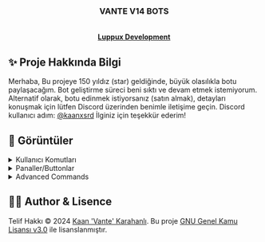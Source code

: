 <p align="center">
  <h3 align="center">VANTE V14 BOTS</h3>

  <p align="center">
    <br />
    <a href="https://discord.gg/luppux"><strong>Luppux Development</strong></a>
  </p>
</p>

## ✨ Proje Hakkında Bilgi
Merhaba, Bu projeye 150 yıldız (star) geldiğinde, büyük olasılıkla botu paylaşacağım. Bot geliştirme süreci beni sıktı ve devam etmek istemiyorum. Alternatif olarak, botu edinmek istiyorsanız (satın almak), detayları konuşmak için lütfen Discord üzerinden benimle iletişime geçin. Discord kullanıcı adım: [@kaanxsrd](https://discord.com/users/155545251866607616) İlginiz için teşekkür ederim!

## 🍭 Görüntüler

<details>
  <summary>Kullanıcı Komutları</summary>

| Komut                  | Resim                                                                                                  |
| ---------------------- | ------------------------------------------------------------------------------------------------------ |
| General Kategorisi | ![General Category Image](https://github.com/vante-dev/Vante-Bots/assets/136744983/18c27be5-02c1-4c16-8059-769ff288a23a) |
| Profil | ![Profil Command Image](https://github.com/vante-dev/Vante-Bots/assets/136744983/50502610-242f-4f78-89be-6df7a241d9e7) |
| Spotify | ![Spotify Command Image](https://github.com/vante-dev/Vante-Bots/assets/136744983/27845ab3-f7bf-4200-8f3c-6af6c4e3e67d) |
| Ship | ![Ship Command Image](https://github.com/vante-dev/Vante-Bots/assets/136744983/64e1f8b3-1b82-43d3-82b7-ca9d3352ffa5) |

</details>

<details>
  <summary>Panaller/Buttonlar</summary>

| Komut                  | Resim                                                                                                  |
| ---------------------- | ------------------------------------------------------------------------------------------------------ |
| Invasion | ![Invasion Image](https://github.com/vante-dev/Vante-Bots/assets/136744983/f32aeae4-17e9-43b6-ba46-2502dd47d84c) |
| Member | ![Member Image](https://github.com/vante-dev/Vante-Bots/assets/136744983/51365259-6ac0-497d-a178-4a464a9021c6) |
| Monthly Role | ![Monthly Role](https://github.com/vante-dev/Vante-Bots/assets/136744983/95664925-28b5-4dab-94b7-6624c21ebaea) |
| AI Register | ![AI Register Panel](https://github.com/vante-dev/Vante-Bots/assets/136744983/bcbfe3b1-f8c0-4249-96ff-9c98c69bca77) |
| Responsibility | ![Responsibility Panel](https://github.com/vante-dev/Vante-Bots/assets/136744983/147bbdac-fd33-4626-9b75-316c8a2ba823) |
| Role Panel | ![Role Panel](https://github.com/vante-dev/Vante-Bots/assets/136744983/ac39c119-8e74-4d85-bbaf-dcc4b7bb9eae) |
| Solving Panel | ![Solving Panel](https://github.com/vante-dev/Vante-Bots/assets/136744983/066617ad-8b5e-4ee9-aba1-d3ca94c54ce7) |
| Private Room | ![Private Room](https://github.com/vante-dev/Vante-Bots/assets/136744983/02a61a0a-b39f-413f-862f-6b6a70799f9f) |
| Private Room Buttons | ![Private Room](https://github.com/vante-dev/Vante-Bots/assets/136744983/d53c634b-be0e-46d5-9a07-815c2ad6f517) |

</details>

<details>
  <summary>Advanced Commands</summary>

| Komut                  | Resim                                                                                                  |
| ---------------------- | ------------------------------------------------------------------------------------------------------ |
| Advanced Kategorisi | ![image](https://github.com/vante-dev/Vante-Bots/assets/136744983/f13416b2-dfb4-4a7c-b8df-0aeffed5bd61) |
| Say | ![image](https://github.com/vante-dev/Vante-Bots/assets/136744983/312828c2-a33c-451c-b6c6-218073db6c30) |
| Sesli Say | ![image](https://github.com/vante-dev/Vante-Bots/assets/136744983/13a2ca04-c748-4db9-b844-784e94b8f523) |
| Ban List | ![image](https://github.com/vante-dev/Vante-Bots/assets/136744983/a5cb9fac-e20f-40c7-b9e7-bc18a4ee6573) |

</details>


## 🐻‍❄️ Author & Lisence


Telif Hakkı © 2024 [Kaan 'Vante' Karahanlı](https://github.com/vante-dev). Bu proje [GNU Genel Kamu Lisansı v3.0](https://github.com/vante-dev/Vante-Bots/blob/main/LICENSE) ile lisanslanmıştır.
